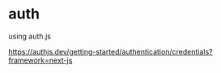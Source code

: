 # auth

using auth.js

<https://authjs.dev/getting-started/authentication/credentials?framework=next-js>
